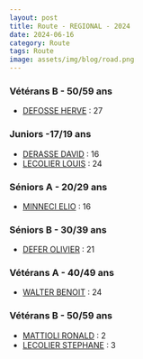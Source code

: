 ```yaml
---
layout: post
title: Route - REGIONAL - 2024
date: 2024-06-16
category: Route
tags: Route
image: assets/img/blog/road.png
---
```


### Vétérans B - 50/59 ans
- [DEFOSSE HERVE](https://teamspecializedlille.cc/coureurs/defosseherve) : 27

### Juniors -17/19 ans
- [DERASSE DAVID](https://teamspecializedlille.cc/coureurs/derassedavid) : 16
- [LECOLIER LOUIS](https://teamspecializedlille.cc/coureurs/lecolierlouis) : 24

### Séniors A - 20/29 ans
- [MINNECI ELIO](https://teamspecializedlille.cc/coureurs/minnecielio) : 16

### Séniors B - 30/39 ans
- [DEFER OLIVIER](https://teamspecializedlille.cc/coureurs/deferolivier) : 21

### Vétérans A - 40/49 ans
- [WALTER BENOIT](https://teamspecializedlille.cc/coureurs/walterbenoit) : 24

### Vétérans B - 50/59 ans
- [MATTIOLI RONALD](https://teamspecializedlille.cc/coureurs/mattiolironald) : 2
- [LECOLIER STEPHANE](https://teamspecializedlille.cc/coureurs/lecolierstephane) : 3

